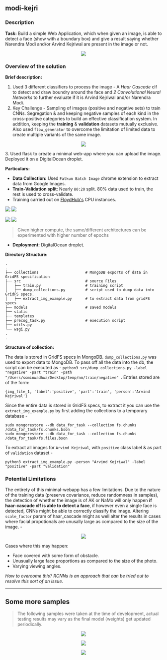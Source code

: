## modi-kejri

### Description

**Task:** Build a simple Web Application, which when given an image, is able to detect a face (show with a boundary box) and give a result saying whether Narendra Modi and/or Arvind Kejriwal are present in the image or not.

<p align="center">
  <img src="https://github.com/sominwadhwa/precog_task/blob/master/static/etc/1.png?raw=true"/>
</p>

### Overview of the solution

**Brief description:**
1. Used 3 different classifiers to process the image - A *Haar Cascade* clf to detect and draw boundry around the face and *2 Convolutional Neural Networks* to further evaluate if it is Arvind Kejriwal and/or Narendra Modi.
2. Key Challenge - Sampling of images (positive and negative sets) to train CNNs. Segregation & and keeping negative samples of each kind in the cross-positive categories to build an effective classification system. In addition, keeping the **training** & **validation** datasets mutually exclusive. Also used `flow_generator` to overcome the limitation of limited data to create multiple variants of the same image.
<p align="center">
  <img src="https://github.com/sominwadhwa/precog_task/blob/master/static/etc/6.png?raw=true"/>
</p>
3. Used flask to create a minimal web-app where you can upload the image. Deployed it on a DigitalOcean droplet.


**Particulars:**
- **Data Collection:** Used `Fatkun Batch Image` chrome extension to extract data from Google Images.
- **Train-Validation split**: Nearly `80:20` split. 80% data used to train, the rest is used to cross-validate.
- Training carried out on [FloydHub's](https://www.floydhub.com/) CPU instances.

<p float="center">
  <img src="https://github.com/sominwadhwa/precog_task/blob/master/static/etc/namo.png?raw=true"/>
  <img src="https://github.com/sominwadhwa/precog_task/blob/master/static/etc/ak.png?raw=true"/>
</p>

<p float="center">
  <img src="https://github.com/sominwadhwa/precog_task/blob/master/static/etc/namo_loss.png?raw=true"/>
  <img src="https://github.com/sominwadhwa/precog_task/blob/master/static/etc/ak_loss.png?raw=true"/>
</p>

>Given higher compute, the same/different architectures can be experimented with higher number of epochs

- **Deployment:** DigitalOcean droplet.

**Directory Structure:**

    .
    .
    ├── collections                     # MongoDB exports of data in GridFS specification
    ├── src                             # source Files
    │   ├── train.py                    # training script
    │   ├── dump_collections.py         # script used to dump data into GridFS specs.
    │   ├── extract_img_example.py      # to extract data from gridFS specs
    ├── models                          # saved models               
    ├── static
    ├── templates
    ├── precog_task.py                  # execution script  
    ├── utils.py
    └── wsgi.py
    .
    .

**Structure of collection:**

The data is stored in GridFS specs in MongoDB. `dump_collections.py` was used to export data to MongoDB. To pass off all the data into the db, the script can be executed as - `python3 src/dump_collections.py -label "negative" -part "train" -path "/Users/sominwadhwa/Desktop/temp/nm/train/negative" `. Entries stored are of the form:

    {img_file_1, 'label':'positive', 'part':'train', 'person':'Arvind Kejriwal'}

Since the entire data is stored in GridFS specs, to extract it you can use the `extract_img_example.py` by first adding the collections to a temporary database -

    sudo mongorestore --db data_for_task --collection fs.chunks /data_for_task/fs.chunks.bson
    sudo mongorestore --db data_for_task --collection fs.chunks /data_for_task/fs.files.bson

To extract all images for `Arvind Kejriwal`, with `positive` class label & as part of `validation` dataset -

    python3 extract_img_example.py -person "Arvind Kejriwal" -label "positive" -part "validation"

### Potential Limitations

The entirety of this minimal-webapp has a few limitations. Due to the nature of the training data (preserve covariance, reduce randomness in samples), the detection of whether the image is of AK or NaMo will only happen **if haar-cascade clf is able to detect a face**, if however even a single face is detected, CNNs might be able to correctly classify the image. Altering `scale_factor` param of haar_cascade might as well alter the results in cases where facial propotionals are unusally large as compared to the size of the image. -

<p align="center">
  <img src="https://github.com/sominwadhwa/precog_task/blob/master/static/etc/2.png?raw=true"/>
</p>

Cases where this may happen:
- Face covered with some form of obstacle.
- Unusually large face proportions as compared to the size of the photo.
- Varying viewing angles.

*How to overcome this? RCNNs is an approach that can be tried out to resolve this sort of an issue.*

---
Some more samples
---

>The following samples were taken at the time of development, actual testing results may vary as the final model (weights) get updated periodically.

<p align="center">
  <img src="https://github.com/sominwadhwa/precog_task/blob/master/static/etc/3.png?raw=true"/>
</p>

<p align="center">
  <img src="https://github.com/sominwadhwa/precog_task/blob/master/static/etc/4.png?raw=true"/>
</p>

<p align="center">
  <img src="https://github.com/sominwadhwa/precog_task/blob/master/static/etc/5.png?raw=true"/>
</p>
